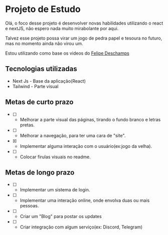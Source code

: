 # Projeto de Estudo

Olá, o foco desse projeto é desenvolver novas habilidades utilizando o react e nextJS, não espero nada muito mirabolante por aqui.

Talvez esse projeto possa virar um jogo de pedra papel e tesoura no futuro, mas no momento ainda não virou um.

Estou utilizando como base os videos do [Felipe Deschamps](https://www.youtube.com/watch?v=IyRUn0GocEc&list=PLMdYygf53DP7FJzPslLnmqp0QylyFfA8a&index=2)

## Tecnologias utilizadas

* Next Js - Base da aplicação(React)
* Tailwind - Parte visual

## Metas de curto prazo

* [ ] - Melhorar a parte visual das páginas, tirando o fundo branco e letras pretas.
* [ ] - Melhorar a navegação, para ter uma cara de "site".
* [X] - Implementar alguma interação com o usuário(ex:jogo da velha).
* [ ] - Colocar firulas visuais no readme.

## Metas de longo prazo

* [ ] - Implementar um sistema de login.
* [ ] - Implementar uma interação online, onde envolva duas ou mais pessoas.
* [ ] - Criar um "Blog" para postar os updates
* [ ] - Criar integração com algum serviço(ex: Discord, Telegram)
